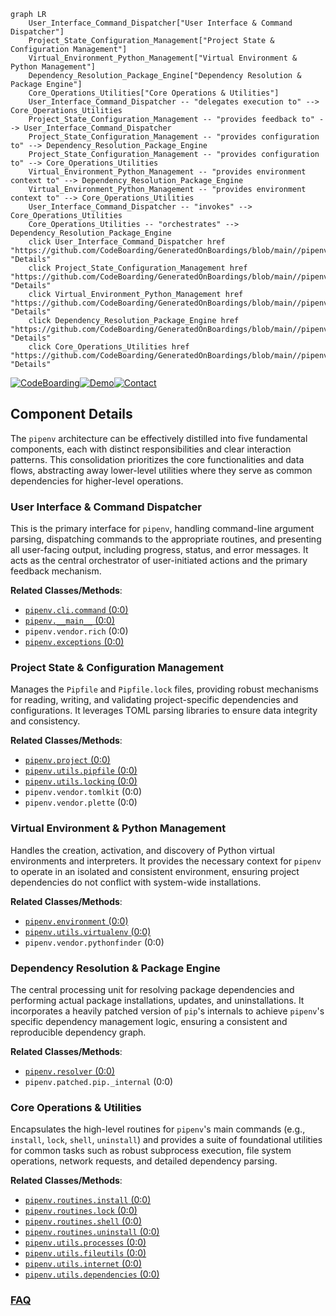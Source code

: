 ```mermaid
graph LR
    User_Interface_Command_Dispatcher["User Interface & Command Dispatcher"]
    Project_State_Configuration_Management["Project State & Configuration Management"]
    Virtual_Environment_Python_Management["Virtual Environment & Python Management"]
    Dependency_Resolution_Package_Engine["Dependency Resolution & Package Engine"]
    Core_Operations_Utilities["Core Operations & Utilities"]
    User_Interface_Command_Dispatcher -- "delegates execution to" --> Core_Operations_Utilities
    Project_State_Configuration_Management -- "provides feedback to" --> User_Interface_Command_Dispatcher
    Project_State_Configuration_Management -- "provides configuration to" --> Dependency_Resolution_Package_Engine
    Project_State_Configuration_Management -- "provides configuration to" --> Core_Operations_Utilities
    Virtual_Environment_Python_Management -- "provides environment context to" --> Dependency_Resolution_Package_Engine
    Virtual_Environment_Python_Management -- "provides environment context to" --> Core_Operations_Utilities
    User_Interface_Command_Dispatcher -- "invokes" --> Core_Operations_Utilities
    Core_Operations_Utilities -- "orchestrates" --> Dependency_Resolution_Package_Engine
    click User_Interface_Command_Dispatcher href "https://github.com/CodeBoarding/GeneratedOnBoardings/blob/main//pipenv/User_Interface_Command_Dispatcher.md" "Details"
    click Project_State_Configuration_Management href "https://github.com/CodeBoarding/GeneratedOnBoardings/blob/main//pipenv/Project_State_Configuration_Management.md" "Details"
    click Virtual_Environment_Python_Management href "https://github.com/CodeBoarding/GeneratedOnBoardings/blob/main//pipenv/Virtual_Environment_Python_Management.md" "Details"
    click Dependency_Resolution_Package_Engine href "https://github.com/CodeBoarding/GeneratedOnBoardings/blob/main//pipenv/Dependency_Resolution_Package_Engine.md" "Details"
    click Core_Operations_Utilities href "https://github.com/CodeBoarding/GeneratedOnBoardings/blob/main//pipenv/Core_Operations_Utilities.md" "Details"
```
[![CodeBoarding](https://img.shields.io/badge/Generated%20by-CodeBoarding-9cf?style=flat-square)](https://github.com/CodeBoarding/CodeBoarding)[![Demo](https://img.shields.io/badge/Try%20our-Demo-blue?style=flat-square)](https://www.codeboarding.org/demo)[![Contact](https://img.shields.io/badge/Contact%20us%20-%20contact@codeboarding.org-lightgrey?style=flat-square)](mailto:contact@codeboarding.org)

## Component Details

The `pipenv` architecture can be effectively distilled into five fundamental components, each with distinct responsibilities and clear interaction patterns. This consolidation prioritizes the core functionalities and data flows, abstracting away lower-level utilities where they serve as common dependencies for higher-level operations.

### User Interface & Command Dispatcher
This is the primary interface for `pipenv`, handling command-line argument parsing, dispatching commands to the appropriate routines, and presenting all user-facing output, including progress, status, and error messages. It acts as the central orchestrator of user-initiated actions and the primary feedback mechanism.


**Related Classes/Methods**:

- <a href="https://github.com/pypa/pipenv/blob/master/pipenv/cli/command.py#L0-L0" target="_blank" rel="noopener noreferrer">`pipenv.cli.command` (0:0)</a>
- <a href="https://github.com/pypa/pipenv/blob/master/pipenv/__main__.py#L0-L0" target="_blank" rel="noopener noreferrer">`pipenv.__main__` (0:0)</a>
- `pipenv.vendor.rich` (0:0)
- <a href="https://github.com/pypa/pipenv/blob/master/pipenv/exceptions.py#L0-L0" target="_blank" rel="noopener noreferrer">`pipenv.exceptions` (0:0)</a>


### Project State & Configuration Management
Manages the `Pipfile` and `Pipfile.lock` files, providing robust mechanisms for reading, writing, and validating project-specific dependencies and configurations. It leverages TOML parsing libraries to ensure data integrity and consistency.


**Related Classes/Methods**:

- <a href="https://github.com/pypa/pipenv/blob/master/pipenv/project.py#L0-L0" target="_blank" rel="noopener noreferrer">`pipenv.project` (0:0)</a>
- <a href="https://github.com/pypa/pipenv/blob/master/pipenv/utils/pipfile.py#L0-L0" target="_blank" rel="noopener noreferrer">`pipenv.utils.pipfile` (0:0)</a>
- <a href="https://github.com/pypa/pipenv/blob/master/pipenv/utils/locking.py#L0-L0" target="_blank" rel="noopener noreferrer">`pipenv.utils.locking` (0:0)</a>
- `pipenv.vendor.tomlkit` (0:0)
- `pipenv.vendor.plette` (0:0)


### Virtual Environment & Python Management
Handles the creation, activation, and discovery of Python virtual environments and interpreters. It provides the necessary context for `pipenv` to operate in an isolated and consistent environment, ensuring project dependencies do not conflict with system-wide installations.


**Related Classes/Methods**:

- <a href="https://github.com/pypa/pipenv/blob/master/pipenv/environment.py#L0-L0" target="_blank" rel="noopener noreferrer">`pipenv.environment` (0:0)</a>
- <a href="https://github.com/pypa/pipenv/blob/master/pipenv/utils/virtualenv.py#L0-L0" target="_blank" rel="noopener noreferrer">`pipenv.utils.virtualenv` (0:0)</a>
- `pipenv.vendor.pythonfinder` (0:0)


### Dependency Resolution & Package Engine
The central processing unit for resolving package dependencies and performing actual package installations, updates, and uninstallations. It incorporates a heavily patched version of `pip`'s internals to achieve `pipenv`'s specific dependency management logic, ensuring a consistent and reproducible dependency graph.


**Related Classes/Methods**:

- <a href="https://github.com/pypa/pipenv/blob/master/pipenv/resolver.py#L0-L0" target="_blank" rel="noopener noreferrer">`pipenv.resolver` (0:0)</a>
- `pipenv.patched.pip._internal` (0:0)


### Core Operations & Utilities
Encapsulates the high-level routines for `pipenv`'s main commands (e.g., `install`, `lock`, `shell`, `uninstall`) and provides a suite of foundational utilities for common tasks such as robust subprocess execution, file system operations, network requests, and detailed dependency parsing.


**Related Classes/Methods**:

- <a href="https://github.com/pypa/pipenv/blob/master/pipenv/routines/install.py#L0-L0" target="_blank" rel="noopener noreferrer">`pipenv.routines.install` (0:0)</a>
- <a href="https://github.com/pypa/pipenv/blob/master/pipenv/routines/lock.py#L0-L0" target="_blank" rel="noopener noreferrer">`pipenv.routines.lock` (0:0)</a>
- <a href="https://github.com/pypa/pipenv/blob/master/pipenv/routines/shell.py#L0-L0" target="_blank" rel="noopener noreferrer">`pipenv.routines.shell` (0:0)</a>
- <a href="https://github.com/pypa/pipenv/blob/master/pipenv/routines/uninstall.py#L0-L0" target="_blank" rel="noopener noreferrer">`pipenv.routines.uninstall` (0:0)</a>
- <a href="https://github.com/pypa/pipenv/blob/master/pipenv/utils/processes.py#L0-L0" target="_blank" rel="noopener noreferrer">`pipenv.utils.processes` (0:0)</a>
- <a href="https://github.com/pypa/pipenv/blob/master/pipenv/utils/fileutils.py#L0-L0" target="_blank" rel="noopener noreferrer">`pipenv.utils.fileutils` (0:0)</a>
- <a href="https://github.com/pypa/pipenv/blob/master/pipenv/utils/internet.py#L0-L0" target="_blank" rel="noopener noreferrer">`pipenv.utils.internet` (0:0)</a>
- <a href="https://github.com/pypa/pipenv/blob/master/pipenv/utils/dependencies.py#L0-L0" target="_blank" rel="noopener noreferrer">`pipenv.utils.dependencies` (0:0)</a>




### [FAQ](https://github.com/CodeBoarding/GeneratedOnBoardings/tree/main?tab=readme-ov-file#faq)